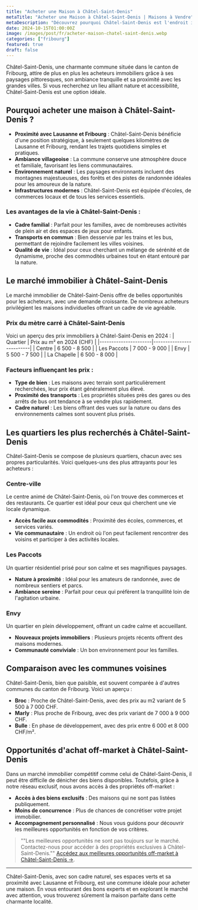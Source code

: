 ```yaml
--- 
title: "Acheter une Maison à Châtel-Saint-Denis" 
metaTitle: "Acheter une Maison à Châtel-Saint-Denis | Maisons à Vendre" 
metaDescription: "Découvrez pourquoi Châtel-Saint-Denis est l'endroit idéal pour acheter une maison. Explorez le marché immobilier local, les quartiers recherchés et nos conseils pour réussir votre achat." 
date: 2024-10-15T01:00:00Z 
image: /images/post/fr/acheter-maison-chatel-saint-denis.webp 
categories: ["fribourg"] 
featured: true 
draft: false 
---
```


Châtel-Saint-Denis, une charmante commune située dans le canton de Fribourg, attire de plus en plus les acheteurs immobiliers grâce à ses paysages pittoresques, son ambiance tranquille et sa proximité avec les grandes villes. Si vous recherchez un lieu alliant nature et accessibilité, Châtel-Saint-Denis est une option idéale.

## Pourquoi acheter une maison à Châtel-Saint-Denis ?

- **Proximité avec Lausanne et Fribourg** : Châtel-Saint-Denis bénéficie d'une position stratégique, à seulement quelques kilomètres de Lausanne et Fribourg, rendant les trajets quotidiens simples et pratiques. 
- **Ambiance villageoise** : La commune conserve une atmosphère douce et familiale, favorisant les liens communautaires.
- **Environnement naturel** : Les paysages environnants incluent des montagnes majestueuses, des forêts et des pistes de randonnée idéales pour les amoureux de la nature. 
- **Infrastructures modernes** : Châtel-Saint-Denis est équipée d'écoles, de commerces locaux et de tous les services essentiels.

### Les avantages de la vie à Châtel-Saint-Denis :

- **Cadre familial** : Parfait pour les familles, avec de nombreuses activités de plein air et des espaces de jeux pour enfants.
- **Transports en commun** : Bien desservie par les trains et les bus, permettant de rejoindre facilement les villes voisines.
- **Qualité de vie** : Idéal pour ceux cherchant un mélange de sérénité et de dynamisme, proche des commodités urbaines tout en étant entouré par la nature.

## Le marché immobilier à Châtel-Saint-Denis

Le marché immobilier de Châtel-Saint-Denis offre de belles opportunités pour les acheteurs, avec une demande croissante. De nombreux acheteurs privilégient les maisons individuelles offrant un cadre de vie agréable.

### Prix du mètre carré à Châtel-Saint-Denis

Voici un aperçu des prix immobiliers à Châtel-Saint-Denis en 2024 :
| Quartier             | Prix au m² en 2024 (CHF) |
|----------------------|--------------------------|
| Centre                | 6 500 - 8 500           |
| Les Paccots           | 7 000 - 9 000           |
| Envy                  | 5 500 - 7 500           |
| La Chapelle          | 6 500 - 8 000           |

### Facteurs influençant les prix :

- **Type de bien** : Les maisons avec terrain sont particulièrement recherchées, leur prix étant généralement plus élevé.
- **Proximité des transports** : Les propriétés situées près des gares ou des arrêts de bus ont tendance à se vendre plus rapidement.
- **Cadre naturel** : Les biens offrant des vues sur la nature ou dans des environnements calmes sont souvent plus prisés.

## Les quartiers les plus recherchés à Châtel-Saint-Denis

Châtel-Saint-Denis se compose de plusieurs quartiers, chacun avec ses propres particularités. Voici quelques-uns des plus attrayants pour les acheteurs :

### Centre-ville
Le centre animé de Châtel-Saint-Denis, où l'on trouve des commerces et des restaurants. Ce quartier est idéal pour ceux qui cherchent une vie locale dynamique.

- **Accès facile aux commodités** : Proximité des écoles, commerces, et services variés.
- **Vie communautaire** : Un endroit où l'on peut facilement rencontrer des voisins et participer à des activités locales.

### Les Paccots
Un quartier résidentiel prisé pour son calme et ses magnifiques paysages.

- **Nature à proximité** : Idéal pour les amateurs de randonnée, avec de nombreux sentiers et parcs. 
- **Ambiance sereine** : Parfait pour ceux qui préfèrent la tranquillité loin de l'agitation urbaine.

### Envy
Un quartier en plein développement, offrant un cadre calme et accueillant.

- **Nouveaux projets immobiliers** : Plusieurs projets récents offrent des maisons modernes.
- **Communauté conviviale** : Un bon environnement pour les familles.

## Comparaison avec les communes voisines

Châtel-Saint-Denis, bien que paisible, est souvent comparée à d'autres communes du canton de Fribourg. Voici un aperçu :

- **Broc** : Proche de Châtel-Saint-Denis, avec des prix au m2 variant de 5 500 à 7 000 CHF.
- **Marly** : Plus proche de Fribourg, avec des prix variant de 7 000 à 9 000 CHF.
- **Bulle** : En phase de développement, avec des prix entre 6 000 et 8 000 CHF/m².

## Opportunités d'achat off-market à Châtel-Saint-Denis

Dans un marché immobilier compétitif comme celui de Châtel-Saint-Denis, il peut être difficile de dénicher des biens disponibles. Toutefois, grâce à notre réseau exclusif, nous avons accès à des propriétés off-market :

- **Accès à des biens exclusifs** : Des maisons qui ne sont pas listées publiquement.
- **Moins de concurrence** : Plus de chances de concrétiser votre projet immobilier.
- **Accompagnement personnalisé** : Nous vous guidons pour découvrir les meilleures opportunités en fonction de vos critères.

> ""Les meilleures opportunités ne sont pas toujours sur le marché. Contactez-nous pour accéder à des propriétés exclusives à Châtel-Saint-Denis.""
[Accédez aux meilleures opportunités off-market à Châtel-Saint-Denis ->](/contact).

---
Châtel-Saint-Denis, avec son cadre naturel, ses espaces verts et sa proximité avec Lausanne et Fribourg, est une commune idéale pour acheter une maison. En vous entourant des bons experts et en explorant le marché avec attention, vous trouverez sûrement la maison parfaite dans cette charmante localité.